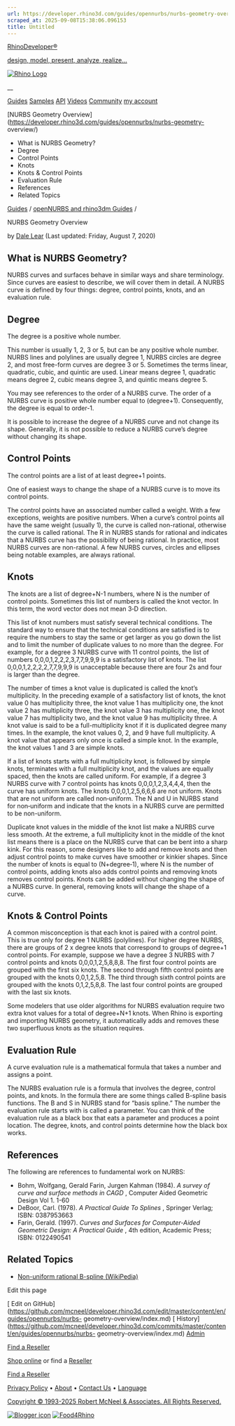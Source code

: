 ```yaml
---
url: https://developer.rhino3d.com/guides/opennurbs/nurbs-geometry-overview/
scraped_at: 2025-09-08T15:38:06.096153
title: Untitled
---
```


[RhinoDeveloper®](/)

[design, model, present, analyze, realize...](/)

[![Rhino Logo](https://developer.rhino3d.com/images/rhinodevlogo.png)](/)

__

[Guides](https://developer.rhino3d.com/guides)
[Samples](https://developer.rhino3d.com/samples)
[API](https://developer.rhino3d.com/api)
[Videos](https://developer.rhino3d.com/videos)
[Community](https://discourse.mcneel.com/c/rhino-developer) [my account
](https://www.rhino3d.com/my-account/ "Manage your account, licenses, and
teams")

[NURBS Geometry
Overview](https://developer.rhino3d.com/guides/opennurbs/nurbs-geometry-
overview/)

  * What is NURBS Geometry?
  * Degree
  * Control Points
  * Knots
  * Knots & Control Points
  * Evaluation Rule
  * References
  * Related Topics

[Guides](https://developer.rhino3d.com/en/guides/) / [openNURBS and rhino3dm
Guides](https://developer.rhino3d.com/en/guides/opennurbs/) /

NURBS Geometry Overview

by [Dale Lear](https://discourse.mcneel.com/u/dalelear/) (Last updated:
Friday, August 7, 2020)

## What is NURBS Geometry?

NURBS curves and surfaces behave in similar ways and share terminology. Since
curves are easiest to describe, we will cover them in detail. A NURBS curve is
defined by four things: degree, control points, knots, and an evaluation rule.

## Degree

The degree is a positive whole number.

This number is usually 1, 2, 3 or 5, but can be any positive whole number.
NURBS lines and polylines are usually degree 1, NURBS circles are degree 2,
and most free-form curves are degree 3 or 5. Sometimes the terms linear,
quadratic, cubic, and quintic are used. Linear means degree 1, quadratic means
degree 2, cubic means degree 3, and quintic means degree 5.

You may see references to the order of a NURBS curve. The order of a NURBS
curve is positive whole number equal to (degree+1). Consequently, the degree
is equal to order-1.

It is possible to increase the degree of a NURBS curve and not change its
shape. Generally, it is not possible to reduce a NURBS curve’s degree without
changing its shape.

## Control Points

The control points are a list of at least degree+1 points.

One of easiest ways to change the shape of a NURBS curve is to move its
control points.

The control points have an associated number called a weight. With a few
exceptions, weights are positive numbers. When a curve’s control points all
have the same weight (usually 1), the curve is called non-rational, otherwise
the curve is called rational. The R in NURBS stands for rational and indicates
that a NURBS curve has the possibility of being rational. In practice, most
NURBS curves are non-rational. A few NURBS curves, circles and ellipses being
notable examples, are always rational.

## Knots

The knots are a list of degree+N-1 numbers, where N is the number of control
points. Sometimes this list of numbers is called the knot vector. In this
term, the word vector does not mean 3‑D direction.

This list of knot numbers must satisfy several technical conditions. The
standard way to ensure that the technical conditions are satisfied is to
require the numbers to stay the same or get larger as you go down the list and
to limit the number of duplicate values to no more than the degree. For
example, for a degree 3 NURBS curve with 11 control points, the list of
numbers 0,0,0,1,2,2,2,3,7,7,9,9,9 is a satisfactory list of knots. The list
0,0,0,1,2,2,2,2,7,7,9,9,9 is unacceptable because there are four 2s and four
is larger than the degree.

The number of times a knot value is duplicated is called the knot’s
multiplicity. In the preceding example of a satisfactory list of knots, the
knot value 0 has multiplicity three, the knot value 1 has multiplicity one,
the knot value 2 has multiplicity three, the knot value 3 has multiplicity
one, the knot value 7 has multiplicity two, and the knot value 9 has
multiplicity three. A knot value is said to be a full-multiplicity knot if it
is duplicated degree many times. In the example, the knot values 0, 2, and 9
have full multiplicity. A knot value that appears only once is called a simple
knot. In the example, the knot values 1 and 3 are simple knots.

If a list of knots starts with a full multiplicity knot, is followed by simple
knots, terminates with a full multiplicity knot, and the values are equally
spaced, then the knots are called uniform. For example, if a degree 3 NURBS
curve with 7 control points has knots 0,0,0,1,2,3,4,4,4, then the curve has
uniform knots. The knots 0,0,0,1,2,5,6,6,6 are not uniform. Knots that are not
uniform are called non‑uniform. The N and U in NURBS stand for non‑uniform and
indicate that the knots in a NURBS curve are permitted to be non-uniform.

Duplicate knot values in the middle of the knot list make a NURBS curve less
smooth. At the extreme, a full multiplicity knot in the middle of the knot
list means there is a place on the NURBS curve that can be bent into a sharp
kink. For this reason, some designers like to add and remove knots and then
adjust control points to make curves have smoother or kinkier shapes. Since
the number of knots is equal to (N+degree‑1), where N is the number of control
points, adding knots also adds control points and removing knots removes
control points. Knots can be added without changing the shape of a NURBS
curve. In general, removing knots will change the shape of a curve.

## Knots & Control Points

A common misconception is that each knot is paired with a control point. This
is true only for degree 1 NURBS (polylines). For higher degree NURBS, there
are groups of 2 x degree knots that correspond to groups of degree+1 control
points. For example, suppose we have a degree 3 NURBS with 7 control points
and knots 0,0,0,1,2,5,8,8,8. The first four control points are grouped with
the first six knots. The second through fifth control points are grouped with
the knots 0,0,1,2,5,8. The third through sixth control points are grouped with
the knots 0,1,2,5,8,8. The last four control points are grouped with the last
six knots.

Some modelers that use older algorithms for NURBS evaluation require two extra
knot values for a total of degree+N+1 knots. When Rhino is exporting and
importing NURBS geometry, it automatically adds and removes these two
superfluous knots as the situation requires.

## Evaluation Rule

A curve evaluation rule is a mathematical formula that takes a number and
assigns a point.

The NURBS evaluation rule is a formula that involves the degree, control
points, and knots. In the formula there are some things called B-spline basis
functions. The B and S in NURBS stand for “basis spline.” The number the
evaluation rule starts with is called a parameter. You can think of the
evaluation rule as a black box that eats a parameter and produces a point
location. The degree, knots, and control points determine how the black box
works.

## References

The following are references to fundamental work on NURBS:

  * Bohm, Wolfgang, Gerald Farin, Jurgen Kahman (1984). _A survey of curve and surface methods in CAGD_ , Computer Aided Geometric Design Vol 1. 1-60
  * DeBoor, Carl. (1978). _A Practical Guide To Splines_ , Springer Verlag; ISBN: 0387953663
  * Farin, Gerald. (1997). _Curves and Surfaces for Computer-Aided Geometric Design: A Practical Guide_ , 4th edition, Academic Press; ISBN: 0122490541

## Related Topics

  * [Non-uniform rational B-spline (WikiPedia)](https://en.wikipedia.org/wiki/Non-uniform_rational_B-spline)

Edit this page

[ Edit on
GitHub](https://github.com/mcneel/developer.rhino3d.com/edit/master/content/en/guides/opennurbs/nurbs-
geometry-overview/index.md) [
History](https://github.com/mcneel/developer.rhino3d.com/commits/master/content/en/guides/opennurbs/nurbs-
geometry-overview/index.md) [ Admin](https://developer.rhino3d.com/admin)

[Find a Reseller](https://www.rhino3d.com/sales)

[Shop online](https://www.rhino3d.com/store) or find a
[Reseller](https://www.rhino3d.com/sales)

[Find a Reseller](https://www.rhino3d.com/sales)

[Privacy Policy](https://www.rhino3d.com/privacy) •
[About](https://www.rhino3d.com/mcneel/about) • [Contact
Us](https://www.rhino3d.com/mcneel/contact) • [
Language](https://www.rhino3d.com/language "Change to a different region or
language")

[Copyright © 1993-2025 Robert McNeel & Associates. All Rights
Reserved.](https://www.rhino3d.com/mcneel/about)

[](https://www.facebook.com/McNeelRhinoceros/)
[](https://twitter.com/bobmcneel) [](https://www.linkedin.com/groups/75313/)
[](https://www.youtube.com/user/RhinoGuide/videos) [](https://vimeo.com/rhino)
[![Blogger
icon](https://developer.rhino3d.com/images/blogger.svg)](http://blog.rhino3d.com/)
[![Food4Rhino](https://developer.rhino3d.com/images/f4r_icon_01.svg)](https://www.food4rhino.com)

